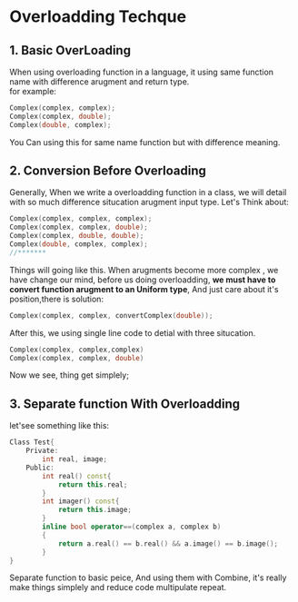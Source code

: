 # Overloadding Techque

## 1. Basic OverLoading
When using overloading function in a language, it using same function name with difference arugment and return type.  
for example:  
```C++
Complex(complex, complex);
Complex(complex, double); 
Complex(double, complex);
```
You Can using this for same name function but with difference meaning.

## 2. Conversion Before Overloading

Generally, When we write a overloadding function in a class, we will detail with so much difference situcation arugment input type. Let's Think about:  
```C++
Complex(complex, complex, complex);
Complex(complex, complex, double);
Complex(complex, double, double);
Complex(double, complex, complex);
//*******
```

Things will going like this. When arugments become more complex , we have change our mind, before us doing overloadding, **we must have to convert function arugment to an Uniform type**, And just care about it's position,there is solution:  
```C++
Complex(complex, complex, convertComplex(double));
```
After this, we using single line code to detial with three situcation. 
```C++
Complex(complex, complex,complex)  
Complex(complex, complex, double)
``` 
Now we see, thing get simplely;  
## 3. Separate function With Overloadding

let'see something like this:  
```C++
Class Test{
    Private:
        int real, image;
    Public:
        int real() const{
            return this.real;
        }
        int imager() const{
            return this.image;
        }
        inline bool operator==(complex a, complex b)
        {
            return a.real() == b.real() && a.image() == b.image();
        }
}
```  
Separate function to basic peice, And using them with Combine, it's really make things simplely and reduce
code multipulate repeat.
